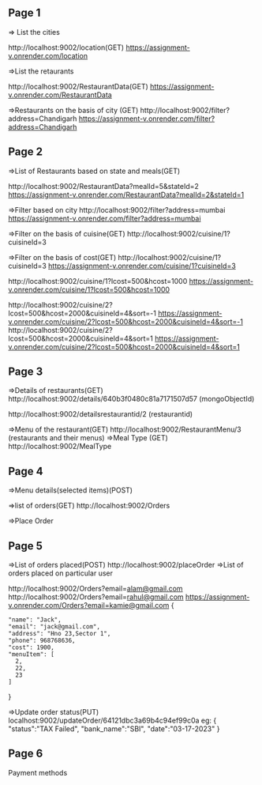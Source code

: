 Page 1
---------
=> List the cities

http://localhost:9002/location(GET)
https://assignment-v.onrender.com/location




=>List the retaurants

http://localhost:9002/RestaurantData(GET)
https://assignment-v.onrender.com/RestaurantData

=>Restaurants on the basis of city (GET)
http://localhost:9002/filter?address=Chandigarh
https://assignment-v.onrender.com/filter?address=Chandigarh

Page 2
---------
=>List of Restaurants based on state and meals(GET)

http://localhost:9002/RestaurantData?mealId=5&stateId=2
https://assignment-v.onrender.com/RestaurantData?mealId=2&stateId=1


=>Filter based on city
http://localhost:9002/filter?address=mumbai
https://assignment-v.onrender.com/filter?address=mumbai



=>Filter on the basis of cuisine(GET)
http://localhost:9002/cuisine/1?cuisineId=3

=>Filter on the basis of cost(GET)
http://localhost:9002/cuisine/1?cuisineId=3
https://assignment-v.onrender.com/cuisine/1?cuisineId=3


http://localhost:9002/cuisine/1?lcost=500&hcost=1000
https://assignment-v.onrender.com/cuisine/1?lcost=500&hcost=1000


http://localhost:9002/cuisine/2?lcost=500&hcost=2000&cuisineId=4&sort=-1
https://assignment-v.onrender.com/cuisine/2?lcost=500&hcost=2000&cuisineId=4&sort=-1
http://localhost:9002/cuisine/2?lcost=500&hcost=2000&cuisineId=4&sort=1
https://assignment-v.onrender.com/cuisine/2?lcost=500&hcost=2000&cuisineId=4&sort=1

Page 3
--------
=>Details of restaurants(GET)
http://localhost:9002/details/640b3f0480c81a7171507d57
(mongoObjectId)

http://localhost:9002/detailsrestaurantid/2
(restaurantid)


=>Menu of the restaurant(GET)
http://localhost:9002/RestaurantMenu/3 
(restaurants and their menus)
=>Meal Type (GET)
http://localhost:9002/MealType

Page 4
---------
=>Menu details(selected items)(POST)


=>list of orders(GET)
http://localhost:9002/Orders

=>Place Order

Page 5
---------
=>List of orders placed(POST)
http://localhost:9002/placeOrder
=>List of orders placed on particular user

http://localhost:9002/Orders?email=alam@gmail.com
http://localhost:9002/Orders?email=rahul@gmail.com
https://assignment-v.onrender.com/Orders?email=kamie@gmail.com
{
   
    "name": "Jack",
    "email": "jack@gmail.com",
    "address": "Hno 23,Sector 1",
    "phone": 968768636,
    "cost": 1900,
    "menuItem": [
      2,
      22,
      23
    ]
  }

=>Update order status(PUT)
localhost:9002/updateOrder/64121dbc3a69b4c94ef99c0a
eg:
{
 "status":"TAX Failed",
   "bank_name":"SBI",
   "date":"03-17-2023"
}



Page 6
-------
Payment methods

